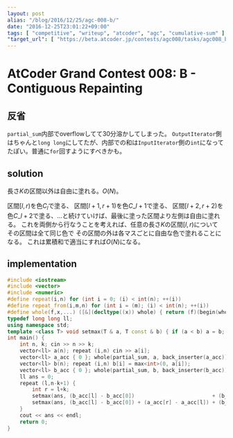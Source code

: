 ```yaml
---
layout: post
alias: "/blog/2016/12/25/agc-008-b/"
date: "2016-12-25T23:01:22+09:00"
tags: [ "competitive", "writeup", "atcoder", "agc", "cumulative-sum" ]
"target_url": [ "https://beta.atcoder.jp/contests/agc008/tasks/agc008_b" ]
---
```


# AtCoder Grand Contest 008: B - Contiguous Repainting

## 反省

`partial_sum`内部でoverflowしてて$30$分溶かしてしまった。
`OutputIterator`側はちゃんと`long long`にしてたが、内部での和は`InputIterator`側の`int`になってたぽい。普通に`for`回すようにすべきかも。

## solution

長さ$K$の区間以外は自由に塗れる。$O(N)$。

区間$[l, r)$を色$C_l$で塗る、
区間$[l+1, r+1)$を色$C\_{l+1}$で塗る、
区間$[l+2, r+2)$を色$C\_{l+2}$で塗る、$\dots$と続けていけば、最後に塗った区間より左側は自由に塗れる。
これを両側から行なうことを考えれば、任意の長さ$K$の区間$[l,r)$について その区間は全て同じ色で その区間の外は各マスごとに自由な色で塗れることになる。
これは累積和で適当にすれば$O(N)$になる。


## implementation

``` c++
#include <iostream>
#include <vector>
#include <numeric>
#define repeat(i,n) for (int i = 0; (i) < int(n); ++(i))
#define repeat_from(i,m,n) for (int i = (m); (i) < int(n); ++(i))
#define whole(f,x,...) ([&](decltype((x)) whole) { return (f)(begin(whole), end(whole), ## __VA_ARGS__); })(x)
typedef long long ll;
using namespace std;
template <class T> void setmax(T & a, T const & b) { if (a < b) a = b; }
int main() {
    int n, k; cin >> n >> k;
    vector<ll> a(n); repeat (i,n) cin >> a[i];
    vector<ll> a_acc { 0 }; whole(partial_sum, a, back_inserter(a_acc));
    vector<ll> b(n); repeat (i,n) b[i] = max<int>(0, a[i]);
    vector<ll> b_acc { 0 }; whole(partial_sum, b, back_inserter(b_acc));
    ll ans = 0;
    repeat (l,n-k+1) {
        int r = l+k;
        setmax(ans, (b_acc[l] - b_acc[0])                         + (b_acc[n] - b_acc[r]));
        setmax(ans, (b_acc[l] - b_acc[0]) + (a_acc[r] - a_acc[l]) + (b_acc[n] - b_acc[r]));
    }
    cout << ans << endl;
    return 0;
}
```
